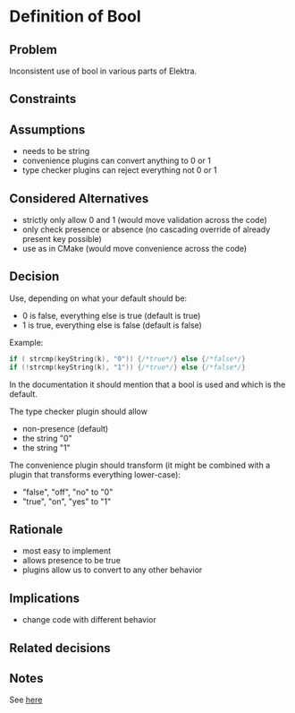# Definition of Bool

## Problem

Inconsistent use of bool in various parts of Elektra.

## Constraints

## Assumptions

- needs to be string
- convenience plugins can convert anything to 0 or 1
- type checker plugins can reject everything not 0 or 1

## Considered Alternatives

- strictly only allow 0 and 1 (would move validation across the code)
- only check presence or absence (no cascading override of already present key possible)
- use as in CMake (would move convenience across the code)

## Decision

Use, depending on what your default should be:

- 0 is false, everything else is true (default is true)
- 1 is true, everything else is false (default is false)

Example:

```c
if ( strcmp(keyString(k), "0")) {/*true*/} else {/*false*/}
if (!strcmp(keyString(k), "1")) {/*true*/} else {/*false*/}
```

In the documentation it should mention that a bool is used
and which is the default.

The type checker plugin should allow

- non-presence (default)
- the string "0"
- the string "1"

The convenience plugin should transform (it might be combined with a plugin that transforms everything lower-case):

- "false", "off", "no" to "0"
- "true", "on", "yes" to "1"

## Rationale

- most easy to implement
- allows presence to be true
- plugins allow us to convert to any other behavior

## Implications

- change code with different behavior

## Related decisions

## Notes

See [here](https://github.com/ElektraInitiative/libelektra/issues/308)
